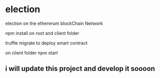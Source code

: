 # election
election on the ethererum blockChain Network

npm install on root and client folder 

truffle migrate to deploy smart contract 


on client folder npm start


## i will update this project and develop it soooon 
